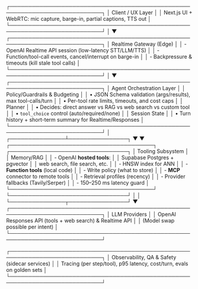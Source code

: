 ┌───────────────────────────────────────────────────────────────────────────┐
│                            Client / UX Layer                              │
│  Next.js UI + WebRTC: mic capture, barge-in, partial captions, TTS out   │
└───────────────────────────────────────────────────────────────────────────┘
                                   │
                                   ▼
┌───────────────────────────────────────────────────────────────────────────┐
│                        Realtime Gateway (Edge)                            │
│  - OpenAI Realtime API session (low-latency STT/LLM/TTS)                  │
│  - Function/tool-call events, cancel/interrupt on barge-in                │
│  - Backpressure & timeouts (kill stale tool calls)                        │
└───────────────────────────────────────────────────────────────────────────┘
                                   │
                                   ▼
┌───────────────────────────────────────────────────────────────────────────┐
│                        Agent Orchestration Layer                          │
│  Policy/Guardrails & Budgeting                                            │
│    • JSON Schema validation (args/results), max tool-calls/turn           │
│    • Per-tool rate limits, timeouts, and cost caps                        │
│  Planner                                                                  │
│    • Decides: direct answer vs RAG vs web search vs custom tool           │
│    • `tool_choice` control (auto/required/none)                           │
│  Session State                                                            │
│    • Turn history + short-term summary for Realtime/Responses             │
└───────────────────────────────────────────────────────────────────────────┘
                                   │
                   ┌───────────────┴────────────────┐
                   ▼                                ▼
┌───────────────────────────────────────┐  ┌────────────────────────────────┐
│          Tooling Subsystem            │  │          Memory/RAG            │
│ - OpenAI **hosted tools**:            │  │ Supabase Postgres + pgvector   │
│   web search, file search, etc.       │  │ - HNSW index for ANN           │
│ - **Function tools** (local code)     │  │ - Write policy (what to store) │
│ - **MCP** connector to remote tools   │  │ - Retrieval profiles (recency) │
│ - Provider fallbacks (Tavily/Serper)  │  │ - 150–250 ms latency guard     │
└───────────────────────────────────────┘  └────────────────────────────────┘
                   │                                │
                   └───────────────┬────────────────┘
                                   ▼
┌───────────────────────────────────────────────────────────────────────────┐
│                            LLM Providers                                  │
│  OpenAI Responses API (tools + web search) & Realtime API                 │
│  (Model swap possible per intent)                                         │
└───────────────────────────────────────────────────────────────────────────┘

┌───────────────────────────────────────────────────────────────────────────┐
│                Observability, QA & Safety (sidecar services)              │
│  Tracing (per step/tool), p95 latency, cost/turn, evals on golden sets    │
└───────────────────────────────────────────────────────────────────────────┘
